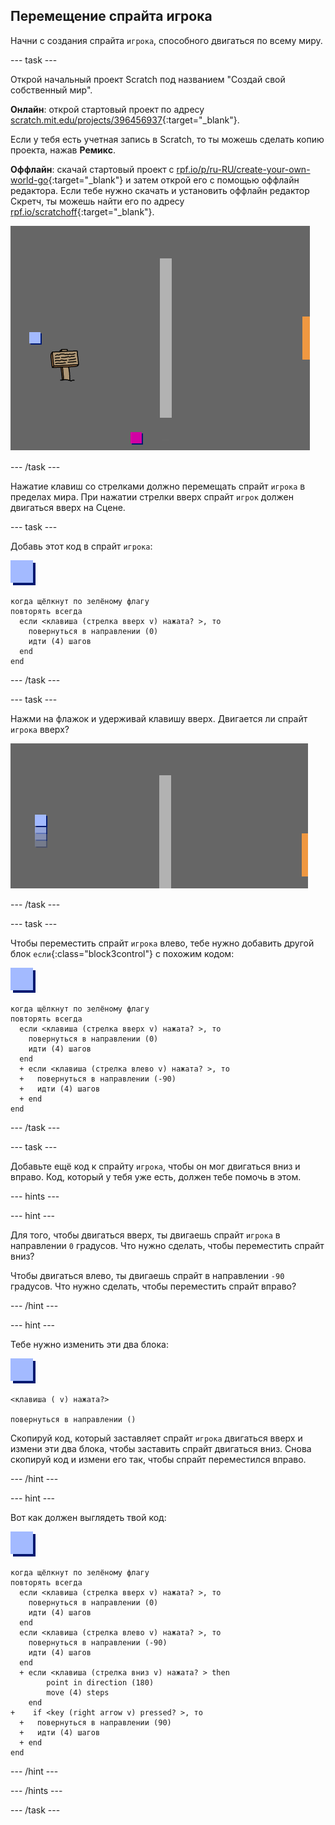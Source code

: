 ## Перемещение спрайта игрока

Начни с создания спрайта `игрока`, способного двигаться по всему миру.

--- task ---

Открой начальный проект Scratch под названием "Создай свой собственный мир".

**Онлайн**: открой стартовый проект по адресу [scratch.mit.edu/projects/396456937](https://scratch.mit.edu/projects/396456937){:target="_blank"}.

Если у тебя есть учетная запись в Scratch, то ты можешь сделать копию проекта, нажав **Ремикс**.

**Оффлайн**: скачай стартовый проект с [rpf.io/p/ru-RU/create-your-own-world-go](http://rpf.io/p/ru-RU/create-your-own-world-go){:target="_blank"} и затем открой его с помощью оффлайн редактора. Если тебе нужно скачать и установить оффлайн редактор Скретч, ты можешь найти его по адресу [rpf.io/scratchoff](https://rpf.io/scratchoff){:target="_blank"}.

![снимок экрана](images/world-starter.png)

--- /task ---

Нажатие клавиш со стрелками должно перемещать спрайт `игрока` в пределах мира. При нажатии стрелки вверх спрайт `игрок` должен двигаться вверх на Сцене.

--- task ---

Добавь этот код в спрайт `игрока`:

![игрок](images/player.png)

```blocks3
когда щёлкнут по зелёному флагу
повторять всегда 
  если <клавиша (стрелка вверх v) нажата? >, то 
    повернуться в направлении (0)
    идти (4) шагов
  end
end
```

--- /task ---

--- task ---

Нажми на флажок и удерживай клавишу вверх. Двигается ли спрайт `игрока` вверх?

![снимок экрана](images/world-up.png)

--- /task ---

--- task ---

Чтобы переместить спрайт `игрока` влево, тебе нужно добавить другой блок `если`{:class="block3control"} с похожим кодом:

![игрок](images/player.png)

```blocks3
когда щёлкнут по зелёному флагу
повторять всегда 
  если <клавиша (стрелка вверх v) нажата? >, то 
    повернуться в направлении (0)
    идти (4) шагов
  end
  + если <клавиша (стрелка влево v) нажата? >, то 
  +   повернуться в направлении (-90)
  +   идти (4) шагов
  + end
end
```

--- /task ---

--- task ---

Добавьте ещё код к спрайту `игрока`, чтобы он мог двигаться вниз и вправо. Код, который у тебя уже есть, должен тебе помочь в этом.

--- hints ---


--- hint ---

Для того, чтобы двигаться вверх, ты двигаешь спрайт `игрока` в направлении `0` градусов. Что нужно сделать, чтобы переместить спрайт вниз?

Чтобы двигаться влево, ты двигаешь спрайт в направлении `-90` градусов. Что нужно сделать, чтобы переместить спрайт вправо?

--- /hint ---

--- hint ---

Тебе нужно изменить эти два блока:

![игрок](images/player.png)

```blocks3
<клавиша ( v) нажата?>

повернуться в направлении ()
```

Скопируй код, который заставляет спрайт `игрока` двигаться вверх и измени эти два блока, чтобы заставить спрайт двигаться вниз. Снова скопируй код и измени его так, чтобы спрайт переместился вправо.

--- /hint ---

--- hint ---

Вот как должен выглядеть твой код:

![игрок](images/player.png)

```blocks3
когда щёлкнут по зелёному флагу
повторять всегда 
  если <клавиша (стрелка вверх v) нажата? >, то 
    повернуться в направлении (0)
    идти (4) шагов
  end
  если <клавиша (стрелка влево v) нажата? >, то 
    повернуться в направлении (-90)
    идти (4) шагов
  end
  + если <клавиша (стрелка вниз v) нажата? > then
        point in direction (180)
        move (4) steps
    end
+    if <key (right arrow v) pressed? >, то 
  +   повернуться в направлении (90)
  +   идти (4) шагов
  + end
end
```

--- /hint ---

--- /hints ---

--- /task ---